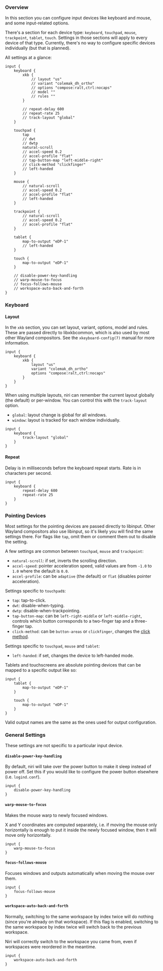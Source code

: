 ### Overview

In this section you can configure input devices like keyboard and mouse, and some input-related options.

There's a section for each device type: `keyboard`, `touchpad`, `mouse`, `trackpoint`, `tablet`, `touch`.
Settings in those sections will apply to every device of that type.
Currently, there's no way to configure specific devices individually (but that is planned).

All settings at a glance:

```
input {
    keyboard {
        xkb {
            // layout "us"
            // variant "colemak_dh_ortho"
            // options "compose:ralt,ctrl:nocaps"
            // model ""
            // rules ""
        }

        // repeat-delay 600
        // repeat-rate 25
        // track-layout "global"
    }

    touchpad {
        tap
        // dwt
        // dwtp
        natural-scroll
        // accel-speed 0.2
        // accel-profile "flat"
        // tap-button-map "left-middle-right"
        // click-method "clickfinger"
        // left-handed
    }

    mouse {
        // natural-scroll
        // accel-speed 0.2
        // accel-profile "flat"
        // left-handed
    }

    trackpoint {
        // natural-scroll
        // accel-speed 0.2
        // accel-profile "flat"
    }

    tablet {
        map-to-output "eDP-1"
        // left-handed
    }

    touch {
        map-to-output "eDP-1"
    }

    // disable-power-key-handling
    // warp-mouse-to-focus
    // focus-follows-mouse
    // workspace-auto-back-and-forth
}
```

### Keyboard

#### Layout

In the `xkb` section, you can set layout, variant, options, model and rules.
These are passed directly to libxkbcommon, which is also used by most other Wayland compositors.
See the `xkeyboard-config(7)` manual for more information.

```
input {
    keyboard {
        xkb {
            layout "us"
            variant "colemak_dh_ortho"
            options "compose:ralt,ctrl:nocaps"
        }
    }
}
```

When using multiple layouts, niri can remember the current layout globally (the default) or per-window.
You can control this with the `track-layout` option.

- `global`: layout change is global for all windows.
- `window`: layout is tracked for each window individually.

```
input {
    keyboard {
        track-layout "global"
    }
}
```

#### Repeat

Delay is in milliseconds before the keyboard repeat starts.
Rate is in characters per second.

```
input {
    keyboard {
        repeat-delay 600
        repeat-rate 25
    }
}
```

### Pointing Devices

Most settings for the pointing devices are passed directly to libinput.
Other Wayland compositors also use libinput, so it's likely you will find the same settings there.
For flags like `tap`, omit them or comment them out to disable the setting.

A few settings are common between `touchpad`, `mouse` and `trackpoint`:

- `natural-scroll`: if set, inverts the scrolling direction.
- `accel-speed`: pointer acceleration speed, valid values are from `-1.0` to `1.0` where the default is `0.0`.
- `accel-profile`: can be `adaptive` (the default) or `flat` (disables pointer acceleration).

Settings specific to `touchpad`s:

- `tap`: tap-to-click.
- `dwt`: disable-when-typing.
- `dwtp`: disable-when-trackpointing.
- `tap-button-map`: can be `left-right-middle` or `left-middle-right`, controls which button corresponds to a two-finger tap and a three-finger tap.
- `click-method`: can be `button-areas` or `clickfinger`, changes the [click method](https://wayland.freedesktop.org/libinput/doc/latest/clickpad-softbuttons.html).

Settings specific to `touchpad`, `mouse` and `tablet`:

- `left-handed`: if set, changes the device to left-handed mode.

Tablets and touchscreens are absolute pointing devices that can be mapped to a specific output like so:

```
input {
    tablet {
        map-to-output "eDP-1"
    }

    touch {
        map-to-output "eDP-1"
    }
}
```

Valid output names are the same as the ones used for output configuration.

### General Settings

These settings are not specific to a particular input device.

#### `disable-power-key-handling`

By default, niri will take over the power button to make it sleep instead of power off.
Set this if you would like to configure the power button elsewhere (i.e. `logind.conf`).

```
input {
    disable-power-key-handling
}
```

#### `warp-mouse-to-focus`

Makes the mouse warp to newly focused windows.

X and Y coordinates are computed separately, i.e. if moving the mouse only horizontally is enough to put it inside the newly focused window, then it will move only horizontally.

```
input {
    warp-mouse-to-focus
}
```

#### `focus-follows-mouse`

Focuses windows and outputs automatically when moving the mouse over them.

```
input {
    focus-follows-mouse
}
```

#### `workspace-auto-back-and-forth`

Normally, switching to the same workspace by index twice will do nothing (since you're already on that workspace).
If this flag is enabled, switching to the same workspace by index twice will switch back to the previous workspace.

Niri will correctly switch to the workspace you came from, even if workspaces were reordered in the meantime.

```
input {
    workspace-auto-back-and-forth
}
```
